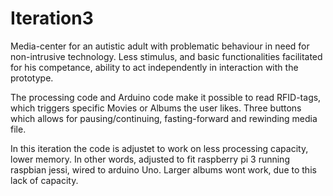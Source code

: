 # Iteration3

Media-center for an autistic adult with problematic behaviour in need for non-intrusive technology. Less stimulus, and basic functionalities facilitated for his competance, ability to act independently in interaction with the prototype. 

The processing code and Arduino code make it possible to read RFID-tags, which triggers specific Movies or Albums the user likes. Three buttons which allows for pausing/continuing, fasting-forward and rewinding media file. 

In this iteration the code is adjustet to work on less processing capacity, lower memory. In other words, adjusted to fit raspberry pi 3 running raspbian jessi, wired to arduino Uno. Larger albums wont work, due to this lack of capacity. 
